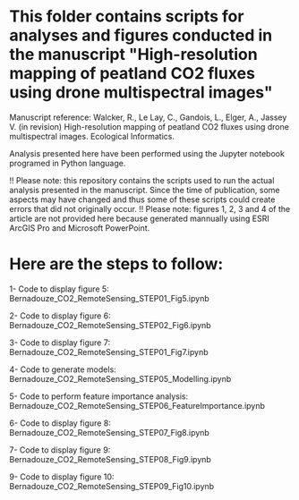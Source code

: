 # This folder contains scripts for analyses and figures conducted in the manuscript "High-resolution mapping of peatland CO2 fluxes using drone multispectral images"


Manuscript reference: Walcker, R., Le Lay, C., Gandois, L., Elger, A., Jassey V. (in revision) High-resolution mapping of peatland CO2 fluxes using drone multispectral images. Ecological Informatics.

Analysis presented here have been performed using the Jupyter notebook programed in Python language.

!! Please note: this repository contains the scripts used to run the actual analysis presented in the manuscript. Since the time of publication, some aspects may have changed and thus some of these scripts could create errors that did not originally occur.
!! Please note: figures 1, 2, 3 and 4 of the article are not provided here because generated mannually using ESRI ArcGIS Pro and Microsoft PowerPoint. 


# Here are the steps to follow: 

1- Code to display figure 5: Bernadouze_CO2_RemoteSensing_STEP01_Fig5.ipynb
  
2- Code to display figure 6: Bernadouze_CO2_RemoteSensing_STEP02_Fig6.ipynb
  
3- Code to display figure 7: Bernadouze_CO2_RemoteSensing_STEP01_Fig7.ipynb
  
4- Code to generate models: Bernadouze_CO2_RemoteSensing_STEP05_Modelling.ipynb
  
5- Code to perform feature importance analysis: Bernadouze_CO2_RemoteSensing_STEP06_FeatureImportance.ipynb

6- Code to display figure 8: Bernadouze_CO2_RemoteSensing_STEP07_Fig8.ipynb

7- Code to display figure 9: Bernadouze_CO2_RemoteSensing_STEP08_Fig9.ipynb

9- Code to display figure 10: Bernadouze_CO2_RemoteSensing_STEP09_Fig10.ipynb
